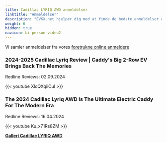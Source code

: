 ```yaml
---
title: Cadillac LYRIQ AWD anmeldelser
linktitle: "Anmeldelser"
description: "EVKX.net hjælper dig med at finde de bedste anmeldelser af denne model."
weight: 6
hidden: true
navicon: bi-person-video2
---
```

Vi samler anmeldelser fra vores [foretrukne online anmeldere](../../../../../guides/evreviewers/)

<div class="container text-center shadow p-2 pe-4 mb-5 bg-body-tertiary rounded border">
<h3>2024-2025 Cadillac Lyriq Review | Caddy's Big 2-Row EV Brings Back The Memories</h3>
<p>Redline Reviews: 02.09.2024</p>

{{< youtube XlcQXqiiCuI >}}

</div>
<div class="container text-center shadow p-2 pe-4 mb-5 bg-body-tertiary rounded border">
<h3>The 2024 Cadillac Lyriq AWD Is The Ultimate Electric Caddy For The Modern Era</h3>
<p>Redline Reviews: 16.04.2024</p>

{{< youtube Ku_x71Rs8ZM >}}

</div>
<div class="mt-3 mb-3">
<a href="../gallery/" class="text-decoration-none text-black">
<strong><i class="bi-arrow-left"></i>Galleri  </strong>
</a>
<a href="../" class="text-decoration-none text-black float-end">
<strong>Cadillac LYRIQ AWD <i class="bi-arrow-right"></i></strong>
</a>
</div>
